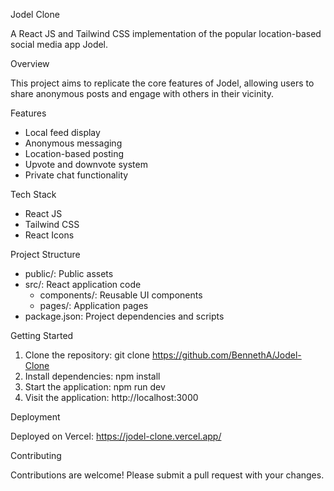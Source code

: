 Jodel Clone

A React JS and Tailwind CSS implementation of the popular location-based social media app Jodel.

Overview

This project aims to replicate the core features of Jodel, allowing users to share anonymous posts and engage with others in their vicinity.

Features

- Local feed display
- Anonymous messaging
- Location-based posting
- Upvote and downvote system
- Private chat functionality

Tech Stack

- React JS
- Tailwind CSS
- React Icons

Project Structure

- public/: Public assets
- src/: React application code
    - components/: Reusable UI components
    - pages/: Application pages
- package.json: Project dependencies and scripts

Getting Started

1. Clone the repository: git clone https://github.com/BennethA/Jodel-Clone
2. Install dependencies: npm install
3. Start the application: npm run dev
4. Visit the application: http://localhost:3000

Deployment

Deployed on Vercel: https://jodel-clone.vercel.app/

Contributing

Contributions are welcome! Please submit a pull request with your changes.

